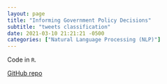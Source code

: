 ```yaml
---
layout: page
title: "Informing Government Policy Decisions"
subtitle: "tweets classification"
date: 2021-03-10 21:21:21 -0500
categories: ["Natural Language Processing (NLP)"]
---
```


Code in `R`.

[GitHub repo][nlp_repo]

[nlp_repo]:   https://github.com/alexyushkin/FinancialOptimization/blob/main/project_optimization.ipynb
